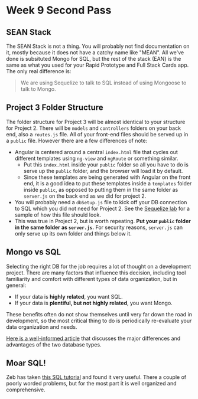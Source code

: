 # Week 9 Second Pass

## SEAN Stack

The SEAN Stack is not a thing.  You will probably not find documentation on it, mostly because it does not have a catchy name like "MEAN".  All we've done is subsituted Mongo for SQL, but the rest of the stack (EAN) is the same as what you used for your Rapid Prototype and Full Stack Cards app.  The only real difference is:

> We are using Sequelize to talk to SQL instead of using Mongoose to talk to Mongo.

## Project 3 Folder Structure

The folder structure for Project 3 will be almost identical to your structure for Project 2.  There will be `models` and `controllers` folders on your back end, also a `routes.js` file.  All of your front-end files should be served up in a `public` file.  However there are a few differences of note:

- Angular is centered around a central `index.html` file that cycles out different templates using `ng-view` and `ngRoute` or something similar.  
  - Put this `index.html` inside your `public` folder so all you have to do is serve up the `public` folder, and the browser will load it by default.
  - Since these templates are being generated with Angular on the front end, it is a good idea to put these templates inside a `templates` folder inside `public`, as opposed to putting them in the same folder as `server.js` on the back end as we did for project 2.
- You will probably need a `dbSetup.js` file to kick off your DB connection to SQL which you did not need for Project 2.  See the [Sequelize lab](https://github.com/den-materials/modeling-tunr) for a sample of how this file should look.
- This was true in Project 2, but is worth repeating.  **Put your `public` folder in the same folder as `server.js`.**  For security reasons, `server.js` can only serve up its own folder and things below it.

## Mongo vs SQL

Selecting the right DB for the job requires a lot of thought on a development project.  There are many factors that influence this decision, including tool familiarity and comfort with different types of data organization, but in general:

- If your data is **highly related**, you want SQL.
- If your data is **plentiful, but not highly related**, you want Mongo.

These benefits often do not show themselves until very far down the road in development, so the most critical thing to do is periodically re-evaluate your data organization and needs.

[Here is a well-informed article](https://www.sitepoint.com/sql-vs-nosql-differences/) that discusses the major differences and advantages of the two database types.

## Moar SQL!

Zeb has taken [this SQL tutorial](https://sqlzoo.net/) and found it very useful.  There a couple of poorly worded problems, but for the most part it is well organized and comprehensive.
